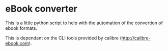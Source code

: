 # eBook converter

This is a little python script to help with the automation of the convertion of ebook formats.


This is dependant on the CLI tools provided by calibre (http://calibre-ebook.com).
